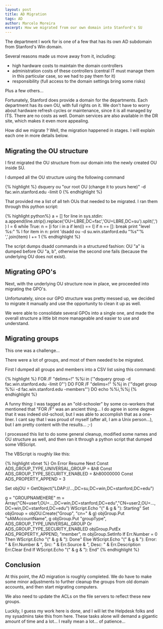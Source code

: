 ```yaml
---
layout: post
title: AD Migration
tags: AD
author: Marcelo Moreira
excerpt: How we migrated from our own domain into Stanford's SU
---
```

The department I work for is one of a few that has its own AD subdomain from Stanford's Win domain.

Several reasons made us move away from it, including:

 * high hardware costs to maintain the domain controllers
 * administration costs of these controllers (central IT must manage them in this particular case, so we had to pay them for it)
 * responsibility (full access to the domain settings bring some risks)

Plus a few others...

Fortunately, Stanford does provide a domain for the departments. Each department has its own OU, with full rights on it. We don't have to worry about hardware refresh cycles or maintenance, since it is all managed by ITS. There are no costs as well. Domain services are also available in the DR site, which makes it even more appealing.

How did we migrate ? Well, the migration happened in stages. I will explain each one in more details below.

## Migrating the OU structure

I first migrated the OU structure from our domain into the newly created OU inside SU.

I dumped all the OU structure using the following command

{% highlight %}
dsquery ou "our root OU (change it to yours here)" -d fac.win.stanford.edu -limit 0
{% endhighlight %}

That provided me a list of all teh OUs that needed to be migrated. I ran them through this python script:

{% highlight python%}
a = []
for line in sys.stdin:
  a.append(line.strip().replace('OU=LBRE,DC=fac','OU=LBRE,DC=su').split(',')) 
  l = 6
  while True:
    n = [i for i in a if len(i) == l]
    if n == []:
      break
    print "level %s:" % l
    for item in n:
      print 'dsadd ou -d su.win.stanford.edu "%s"'% ','.join(item)
    l += 1
{% endhighlight %}

The script dumps dsadd commands in a structured fashion: OU "a" is dumped before OU "a, b", otherwise the second one fails (because the underlying OU does not exist).

## Migrating GPO's

Next, with the underlying OU structure now in place, we proceeded into migrating the GPO's.

Unfortunately, since our GPO structure was pretty messed up, we decided to migrate it manually and use the opportunity to clean it up as well.

We were able to consolidate several GPOs into a single one, and made the overall structure a little bit more manageable and easier to use and understand.

## Migrating groups

This one was a challenge...

There were a lot of groups, and most of them needed to be migrated.

First I dumped all groups and members into a CSV list using this command:

{% highlight %}
    FOR /F "delims=!" %%i in ('"dsquery group -d fac.win.stanford.edu -limit 0"') DO FOR /F "delims=!" %%j in ('"dsget group %%i -d fac.win.stanford.edu -members"') DO echo %%i,%%j
{% endhighlight %}

A funny thing: I was tagged as an "old-schooler" by some co-workers that mentioned that "FOR /F" was an ancient thing... I do agree in some degree that it was indeed old-school, but I was able to accomplish that as a one-liner. I cant say that I was proud of myself (after all, I am a Unix person...), but I am pretty content with the results... ;-)

I processed this list to do some general cleanup, modified some names and OU structure as well, and then ran it through a python script that dumped some VBScript.

The VBScript is roughly like this:

{% highlight vbnet %}
On Error Resume Next
Const ADS_GROUP_TYPE_UNIVERSAL_GROUP = &h8
Const ADS_GROUP_TYPE_SECURITY_ENABLED = &h80000000
Const ADS_PROPERTY_APPEND = 3 

Set objOU = GetObject("LDAP://...,DC=su,DC=win,DC=stanford,DC=edu")

g = "GROUPNAMEHERE"
m = Array("CN=user1,OU=...,DC=win,DC=stanford,DC=edu","CN=user2,OU=...,DC=win,DC=stanford,DC=edu")
WScript.Echo "(" & g & "): Starting"
Set objGroup = objOU.Create("Group", "cn=" & g)
objGroup.Put "sAMAccountName", g
objGroup.Put "groupType", ADS_GROUP_TYPE_UNIVERSAL_GROUP Or ADS_GROUP_TYPE_SECURITY_ENABLED
objGroup.PutEx ADS_PROPERTY_APPEND, "member", m
objGroup.SetInfo
If Err.Number = 0 Then
    WScript.Echo "(" & g & "): Done"
Else
    WScript.Echo "(" & g & "): Error: " & Err.Number & ", Src: " & Err.Source & ", Desc: " & Err.Description
    Err.Clear
End If
WScript.Echo "(" & g & "): End"
{% endhighlight %}

## Conclusion

At this point, the AD migration is roughly completed. We do have to make some minor adjustments to further cleanup the groups from old domain accounts, and then start migrating computers.

We also need to update the ACLs on the file servers to reflect these new groups.

Luckily, I guess my work here is done, and I will let the Helpdesk folks and my sysadmins take this from here. These tasks alone will demand a gigantic amount of time and a lot... I really mean a lot... of patience...
